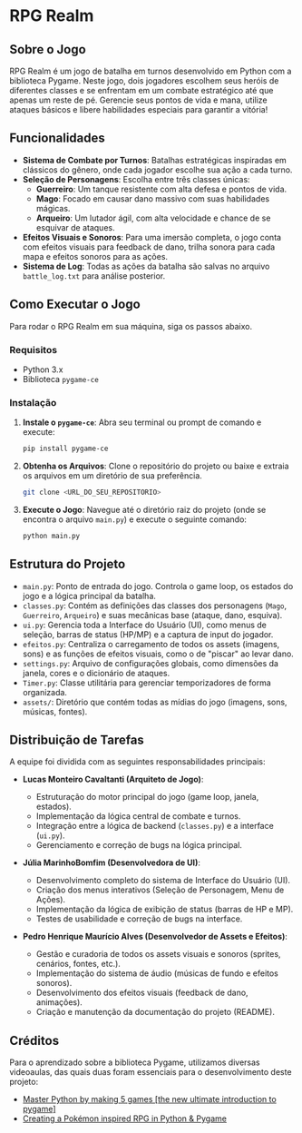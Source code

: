 # RPG Realm

## Sobre o Jogo

RPG Realm é um jogo de batalha em turnos desenvolvido em Python com a biblioteca Pygame. Neste jogo, dois jogadores escolhem seus heróis de diferentes classes e se enfrentam em um combate estratégico até que apenas um reste de pé. Gerencie seus pontos de vida e mana, utilize ataques básicos e libere habilidades especiais para garantir a vitória!

## Funcionalidades

-   **Sistema de Combate por Turnos**: Batalhas estratégicas inspiradas em clássicos do gênero, onde cada jogador escolhe sua ação a cada turno.
-   **Seleção de Personagens**: Escolha entre três classes únicas:
    -   **Guerreiro**: Um tanque resistente com alta defesa e pontos de vida.
    -   **Mago**: Focado em causar dano massivo com suas habilidades mágicas.
    -   **Arqueiro**: Um lutador ágil, com alta velocidade e chance de se esquivar de ataques.
-   **Efeitos Visuais e Sonoros**: Para uma imersão completa, o jogo conta com efeitos visuais para feedback de dano, trilha sonora para cada mapa e efeitos sonoros para as ações.
-   **Sistema de Log**: Todas as ações da batalha são salvas no arquivo `battle_log.txt` para análise posterior.

## Como Executar o Jogo

Para rodar o RPG Realm em sua máquina, siga os passos abaixo.

### Requisitos
-   Python 3.x
-   Biblioteca `pygame-ce`

### Instalação
1.  **Instale o `pygame-ce`**: Abra seu terminal ou prompt de comando e execute:
    ```bash
    pip install pygame-ce
    ```
2.  **Obtenha os Arquivos**: Clone o repositório do projeto ou baixe e extraia os arquivos em um diretório de sua preferência.
    ```bash
    git clone <URL_DO_SEU_REPOSITORIO>
    ```
3.  **Execute o Jogo**: Navegue até o diretório raiz do projeto (onde se encontra o arquivo `main.py`) e execute o seguinte comando:
    ```bash
    python main.py
    ```

## Estrutura do Projeto

-   `main.py`: Ponto de entrada do jogo. Controla o game loop, os estados do jogo e a lógica principal da batalha.
-   `classes.py`: Contém as definições das classes dos personagens (`Mago`, `Guerreiro`, `Arqueiro`) e suas mecânicas base (ataque, dano, esquiva).
-   `ui.py`: Gerencia toda a Interface do Usuário (UI), como menus de seleção, barras de status (HP/MP) e a captura de input do jogador.
-   `efeitos.py`: Centraliza o carregamento de todos os assets (imagens, sons) e as funções de efeitos visuais, como o de "piscar" ao levar dano.
-   `settings.py`: Arquivo de configurações globais, como dimensões da janela, cores e o dicionário de ataques.
-   `Timer.py`: Classe utilitária para gerenciar temporizadores de forma organizada.
-   `assets/`: Diretório que contém todas as mídias do jogo (imagens, sons, músicas, fontes).

## Distribuição de Tarefas

A equipe foi dividida com as seguintes responsabilidades principais:

-   **Lucas Monteiro Cavaltanti (Arquiteto de Jogo)**:
    -   Estruturação do motor principal do jogo (game loop, janela, estados).
    -   Implementação da lógica central de combate e turnos.
    -   Integração entre a lógica de backend (`classes.py`) e a interface (`ui.py`).
    -   Gerenciamento e correção de bugs na lógica principal.

-   **Júlia MarinhoBomfim (Desenvolvedora de UI)**:
    -   Desenvolvimento completo do sistema de Interface do Usuário (UI).
    -   Criação dos menus interativos (Seleção de Personagem, Menu de Ações).
    -   Implementação da lógica de exibição de status (barras de HP e MP).
    -   Testes de usabilidade e correção de bugs na interface.

-   **Pedro Henrique Maurício Alves (Desenvolvedor de Assets e Efeitos)**:
    -   Gestão e curadoria de todos os assets visuais e sonoros (sprites, cenários, fontes, etc.).
    - Implementação do sistema de áudio (músicas de fundo e efeitos sonoros).
    -   Desenvolvimento dos efeitos visuais (feedback de dano, animações).
    -   Criação e manutenção da documentação do projeto (README).

## Créditos

Para o aprendizado sobre a biblioteca Pygame, utilizamos diversas videoaulas, das quais duas foram essenciais para o desenvolvimento deste projeto:

-   [Master Python by making 5 games \[the new ultimate introduction to pygame\]](https://youtu.be/8OMghdHP-zs?si=6hDSZdQh4QtayV3v)
-   [Creating a Pokémon inspired RPG in Python & Pygame](https://youtu.be/fo4e3njyGy0?si=x5lxNSAhV8zXUTnf)


